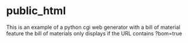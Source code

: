 # public_html
This is an example of a python cgi web generator with a bill of material feature
the bill of materials only displays if the URL contains ?bom=true
